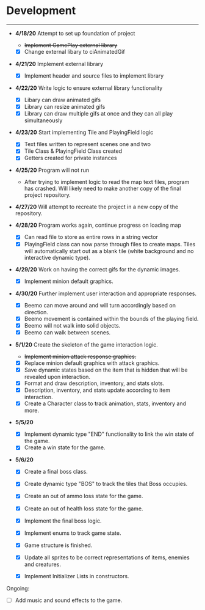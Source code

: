# Development

---
- **4/18/20** Attempt to set up foundation of project
   - ~~Implement GamePlay external library~~
   - [x] Change external libary to ciAnimatedGif

- **4/21/20** Implement external library
    - [x] Implement header and source files to implement library

- **4/22/20** Write logic to ensure external library functionality
    - [x] Libary can draw animated gifs
    - [x] Library can resize animated gifs
    - [x] Library can draw multiple gifs at once and they can all play simultaneously
  
- **4/23/20** Start implementing Tile and PlayingField logic
    - [x] Text files written to represent scenes one and two
    - [x] Tile Class & PlayingField Class created
    - [x] Getters created for private instances

- **4/25/20** Program will not run
    - After trying to implement logic to read the map text files, program has crashed. 
    Will likely need to make another copy of the final project repository. 
    
- **4/27/20** Will attempt to recreate the project in a new copy of the repository.

- **4/28/20** Program works again, continue progress on loading map
    - [x] Can read file to store as entire rows in a string vector
    - [x] PlayingField class can now parse through files to create maps. 
    Tiles will automatically start out as a blank tile (white background and no 
    interactive dynamic type).
    
- **4/29/20** Work on having the correct gifs for the dynamic images.
    - [x] Implement minion default graphics.
    
- **4/30/20** Further implement user interaction and appropriate responses.
    - [x] Beemo can move around and will turn accordingly based on direction.
    - [x] Beemo movement is contained within the bounds of the playing field.
    - [x] Beemo will not walk into solid objects.
    - [x] Beemo can walk between scenes.
    
- **5/1/20** Create the skeleton of the game interaction logic.
    - ~~Implement minion attack response graphics.~~
    - [x] Replace minion default graphics with attack graphics.
    - [x] Save dynamic states based on the item that is hidden that will be revealed
    upon interaction. 
    - [x] Format and draw description, inventory, and stats slots. 
    - [x] Description, inventory, and stats update according to item interaction.
    - [x] Create a Character class to track animation, stats, inventory and more.
    
- **5/5/20**
    - [x] Implement dynamic type "END" functionality to link the win state of the game.
    - [x] Create a win state for the game. 
    
- **5/6/20**
    - [x] Create a final boss class. 
    - [x] Create dynamic type "BOS" to track the tiles that Boss occupies.
    - [x] Create an out of ammo loss state for the game.
    - [x] Create an out of health loss state for the game.
    - [x] Implement the final boss logic.
    - [x] Implement enums to track game state.
    - [x] Game structure is finished.
    - [x] Update all sprites to be correct representations of items, enemies 
    and creatures.
    - [x] Implement Initializer Lists in constructors.
    
    
Ongoing: 
- [ ] Add music and sound effects to the game. 